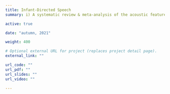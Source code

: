 ```yaml
---
title: Infant-Directed Speech
summary: i) A systematic review & meta-analysis of the acoustic features of infant-directed speech, and ii) An acoustic analysis of Danish infant-directed speech

active: true

date: "autumn, 2021"

weight: 400

# Optional external URL for project (replaces project detail page).
external_link: ""

url_code: ""
url_pdf: ""
url_slides: ""
url_video: ""

---
```

